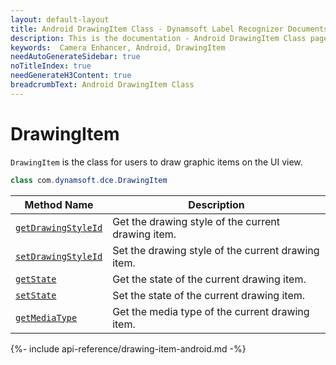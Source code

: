 ```yaml
---
layout: default-layout
title: Android DrawingItem Class - Dynamsoft Label Recognizer Documents
description: This is the documentation - Android DrawingItem Class page of Dynamsoft Camera Enhancer.
keywords:  Camera Enhancer, Android, DrawingItem
needAutoGenerateSidebar: true
noTitleIndex: true
needGenerateH3Content: true
breadcrumbText: Android DrawingItem Class
---
```


# DrawingItem

`DrawingItem` is the class for users to draw graphic items on the UI view.

```java
class com.dynamsoft.dce.DrawingItem
```

| Method Name | Description |
| ----------- | ----------- |
| [`getDrawingStyleId`](#getdrawingstyleid) | Get the drawing style of the current drawing item. |
| [`setDrawingStyleId`](#setdrawingstyleid) | Set the drawing style of the current drawing item. |
| [`getState`](#getstate) | Get the state of the current drawing item. |
| [`setState`](#setstate) | Set the state of the current drawing item. |
| [`getMediaType`](#getmediatype) | Get the media type of the current drawing item. |

{%- include api-reference/drawing-item-android.md -%}
